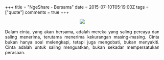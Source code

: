 +++
title = "NgeShare - Bersama"
date = 2015-07-10T05:19:00Z
tags = ["quote"]
comments = true
+++

<center><img border="0" data-original-height="600" data-original-width="1200" src="https://2.bp.blogspot.com/-4-Rd7g3cih0/XNoV0qdVnKI/AAAAAAAATmE/bCixLHC7NfIjsj9sHRguDUCpjfkmnDv-QCLcBGAs/s1600/love.png" /></center><br /><div style="text-align: justify;">Dalam cinta, yang akan bersama, adalah mereka yang saling percaya dan saling menerima, terutama menerima kekurangan masing-masing. Cinta bukan hanya soal melengkapi, tetapi juga mengobati, bukan menyakiti. Cinta adalah untuk saling menguatkan, bukan sekadar mempersatukan perasaan.</div>
